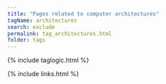 ```yaml
---
title: "Pages related to computer architectures"
tagName: architectures
search: exclude
permalink: tag_architectures.html
folder: tags
---
```

{% include taglogic.html %}

{% include links.html %}
